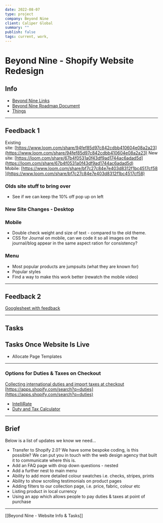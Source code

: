 ```yaml
---
date: 2022-08-07
type: project
company: Beyond Nine
client: Caliper Global
summary: ""
publish: false
tags: current, work, 
---
```


# Beyond Nine - Shopify Website Redesign

## Info
-   [Beyond Nine Links](https://www.amplenote.com/notes/e4c0c974-e183-11ec-a4d8-f2e2bc5c6b4b)
-   [Beyond Nine Roadmap Document](https://docs.google.com/document/d/17i9Aq72Yj7JNgOAf_KtLU8M66mcKGSvLK5c2Ccn6w2E/edit?usp=sharing)
-   [Things](things:///show?id=7gX6jrP4NenpjXwtAu6Apa)


---

## Feedback 1
  
Existing site: [https://www.loom.com/share/94fef85d97c842cdbb410604e08a2a23](https://www.loom.com/share/94fef85d97c842cdbb410604e08a2a23)
New site: [https://loom.com/share/67b4f0531a0f43df9ad1744ac6adad5d](https://loom.com/share/67b4f0531a0f43df9ad1744ac6adad5d)
Mobile: [https://www.loom.com/share/bf7c27c84e7e403d8312f1bc4517cf58](https://www.loom.com/share/bf7c27c84e7e403d8312f1bc4517cf58)  

### Olds site stuff to bring over
-   See if we can keep the 10% off pop up on left

### New Site Changes - Desktop

### Mobile
-   Double check weight and size of text - compared to the old theme.
-   CSS for Journal on mobile, can we code it so all images on the journal/blog appear in the same aspect ration for consistency?

### Menu
-   Most popular products are jumpsuits (what they are known for)
-   Popular styles
-   Find a way to make this work better (rewatch the mobile video)

---


## Feedback 2 
[Googlesheet with feedback](https://docs.google.com/spreadsheets/d/1HBt3Mc_VknOzGtylDCL-PqXp2t42Z0dVXpBcTmFRsUc/edit?usp=sharing)


---

## Tasks


## Tasks Once Website Is Live
-   Allocate Page Templates

---

### Options for Duties & Taxes on Checkout

[Collecting international duties and import taxes at checkout](https://help.shopify.com/en/manual/markets/duties-and-import-taxes/charging-duties)
[https://apps.shopify.com/search?q=duties](https://apps.shopify.com/search?q=duties)

-   [IntelliRate](https://apps.shopify.com/tax-io?surface_detail=duties&surface_inter_position=1&surface_intra_position=3&surface_type=search)
-   [Duty and Tax Calculator](https://apps.shopify.com/duty-and-tax-calculator?surface_detail=duties&surface_inter_position=1&surface_intra_position=2&surface_type=search)

---

## Brief

Below is a list of updates we know we need...
-   Transfer to Shopify 2.0? We have some bespoke coding, is this possible? We can put you in touch with the web design agency that built it to communicate where this is.
-   Add an FAQ page with drop down questions - nested
-   Add a further nest to main menu
-   Ability to add more detailed colour swatches i.e. checks, stripes, prints
-   Ability to show scrolling testimonials on product pages
-   Adding filters to our collection page, i.e. price, fabric, colour etc
-   Listing product in local currency
-   Using an app which allows people to pay duties & taxes at point of purchase

---
[[Beyond Nine - Website Info & Tasks]]